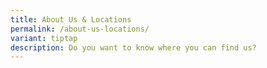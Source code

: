 ```yaml
---
title: About Us & Locations
permalink: /about-us-locations/
variant: tiptap
description: Do you want to know where you can find us?
---
```

